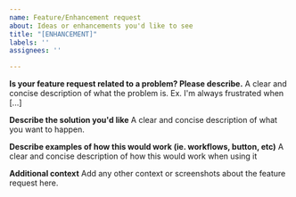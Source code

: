 ```yaml
---
name: Feature/Enhancement request
about: Ideas or enhancements you'd like to see
title: "[ENHANCEMENT]"
labels: ''
assignees: ''

---
```


**Is your feature request related to a problem? Please describe.**
A clear and concise description of what the problem is. Ex. I'm always frustrated when [...]

**Describe the solution you'd like**
A clear and concise description of what you want to happen.

**Describe examples of how this would work (ie. workflows, button, etc)**
A clear and concise description of how this would work when using it

**Additional context**
Add any other context or screenshots about the feature request here.
